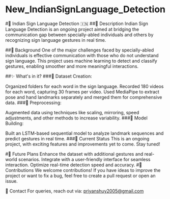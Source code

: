 # New_IndianSignLanguage_Detection

#👐 Indian Sign Language Detection 🇮🇳
##📜 Description
Indian Sign Language Detection is an ongoing project aimed at bridging the communication gap between specially-abled individuals and others by recognizing sign language gestures in real time.

##🌟 Background
One of the major challenges faced by specially-abled individuals is effective communication with those who do not understand sign language. This project uses machine learning to detect and classify gestures, enabling smoother and more meaningful interactions.

##✨ What's in it?
###📂 Dataset Creation:

Organized folders for each word in the sign language.
Recorded 180 videos for each word, capturing 30 frames per video.
Used MediaPipe to extract pose and hand landmarks separately and merged them for comprehensive data.
###🔧 Preprocessing:

Augmented data using techniques like scaling, mirroring, speed adjustments, and other methods to increase variability.
###🤖 Model Building:

Built an LSTM-based sequential model to analyze landmark sequences and predict gestures in real time.
###🚀 Current Status
This is an ongoing project, with exciting features and improvements yet to come. Stay tuned!

#🎯 Future Plans
Enhance the dataset with additional gestures and real-world scenarios.
Integrate with a user-friendly interface for seamless interaction.
Optimize real-time detection speed and accuracy.
#🙌 Contributions
We welcome contributions! If you have ideas to improve the project or want to fix a bug, feel free to create a pull request or open an issue.

📧 Contact
For queries, reach out via: priyanshuy2005@gmail.com
